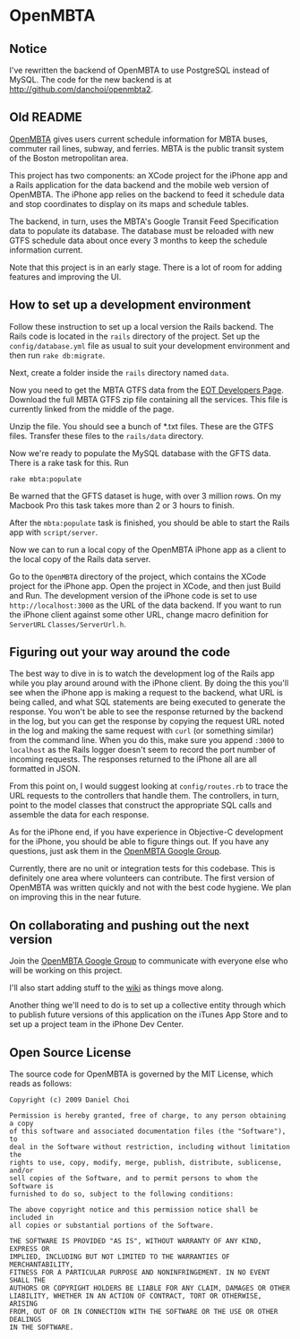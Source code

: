 # OpenMBTA 

## Notice

I've rewritten the backend of OpenMBTA to use PostgreSQL instead of MySQL. The 
code for the new backend is at <http://github.com/danchoi/openmbta2>.

## Old README

[OpenMBTA](http://openmbta.org) gives users current schedule information for
MBTA buses, commuter rail lines, subway, and ferries.  MBTA is the public transit
system of the Boston metropolitan area.

This project has two components: an XCode project for the iPhone app and a Rails
application for the data backend and the mobile web version of OpenMBTA. The
iPhone app relies on the backend to feed it schedule data and stop coordinates
to display on its maps and schedule tables. 

The backend, in turn, uses the MBTA's Google Transit Feed Specification data to
populate its database. The database must be reloaded with new GTFS schedule data
about once every 3 months to keep the schedule information current.

Note that this project is in an early stage. There is a lot of room for adding
features and improving the UI. 

## How to set up a development environment

Follow these instruction to set up a local version the Rails backend. The Rails
code is located in the `rails` directory of the project.  Set up the
`config/database.yml` file as usual to suit your development environment and
then run `rake db:migrate`.

Next, create a folder inside the `rails` directory named `data`. 

Now you need to get the MBTA GTFS data from the [EOT Developers
Page](http://www.eot.state.ma.us/developers/). Download the full MBTA GTFS zip
file containing all the services. This file is currently linked from the middle
of the page.

Unzip the file. You should see a bunch of *.txt files. These are the GTFS files.
Transfer these files to the `rails/data` directory.

Now we're ready to populate the MySQL database with the GFTS data. There is a
rake task for this. Run 

    rake mbta:populate

Be warned that the GFTS dataset is huge, with over 3 million rows. On my
Macbook Pro this task takes more than 2 or 3 hours to finish.

After the `mbta:populate` task is finished, you should be able to start the
Rails app with `script/server`. 

Now we can to run a local copy of the OpenMBTA iPhone app as a client to the
local copy of the Rails data server.

Go to the `OpenMBTA` directory of the project, which contains the XCode project
for the iPhone app. Open the project in XCode, and then just Build and Run. The
development version of the iPhone code is set to use `http://localhost:3000` as
the URL of the data backend. If you want to run the iPhone client against some
other URL, change macro definition for `ServerURL` `Classes/ServerUrl.h`. 

## Figuring out your way around the code

The best way to dive in is to watch the development log of the Rails app while
you play around around with the iPhone client. By doing the this you'll see when
the iPhone app is making a request to the backend, what URL is being called, and
what SQL statements are being executed to generate the response. You won't be
able to see the response returned by the backend in the log, but you can get the
response by copying the request URL noted in the log and making the same request
with `curl` (or something similar) from the command line. When you do this, make
sure you append `:3000` to `localhost` as the Rails logger doesn't seem to
record the port number of incoming requests. The responses returned to the
iPhone all are all formatted in JSON.

From this point on, I would suggest looking at `config/routes.rb` to trace the
URL requests to the controllers that handle them. The controllers, in turn, point 
to the model classes that construct the appropriate SQL calls and assemble the
data for each response.

As for the iPhone end, if you have experience in Objective-C development for the
iPhone, you should be able to figure things out. If you have any questions, just
ask them in the [OpenMBTA Google
Group](http://groups.google.com/group/openmbta).

Currently, there are no unit or integration tests for this codebase. This is
definitely one area where volunteers can contribute. The first version of
OpenMBTA was written quickly and not with the best code hygiene.  We plan on improving this in 
the near future.

## On collaborating and pushing out the next version

Join the [OpenMBTA Google Group](http://groups.google.com/group/openmbta) to
communicate with everyone else who will be working on this project. 

I'll also start adding stuff to the
[wiki](http://wiki.github.com/danchoi/openmbta) as things move along.

Another thing we'll need to do is to set up a collective entity through which to publish
future versions of this application on the iTunes App Store and to set up a
project team in the iPhone Dev Center. 

## Open Source License

The source code for OpenMBTA is governed by the MIT License, which reads as
follows:

    Copyright (c) 2009 Daniel Choi

    Permission is hereby granted, free of charge, to any person obtaining a copy
    of this software and associated documentation files (the "Software"), to
    deal in the Software without restriction, including without limitation the
    rights to use, copy, modify, merge, publish, distribute, sublicense, and/or
    sell copies of the Software, and to permit persons to whom the Software is
    furnished to do so, subject to the following conditions:

    The above copyright notice and this permission notice shall be included in
    all copies or substantial portions of the Software.

    THE SOFTWARE IS PROVIDED "AS IS", WITHOUT WARRANTY OF ANY KIND, EXPRESS OR
    IMPLIED, INCLUDING BUT NOT LIMITED TO THE WARRANTIES OF MERCHANTABILITY,
    FITNESS FOR A PARTICULAR PURPOSE AND NONINFRINGEMENT. IN NO EVENT SHALL THE
    AUTHORS OR COPYRIGHT HOLDERS BE LIABLE FOR ANY CLAIM, DAMAGES OR OTHER
    LIABILITY, WHETHER IN AN ACTION OF CONTRACT, TORT OR OTHERWISE, ARISING
    FROM, OUT OF OR IN CONNECTION WITH THE SOFTWARE OR THE USE OR OTHER DEALINGS
    IN THE SOFTWARE.

